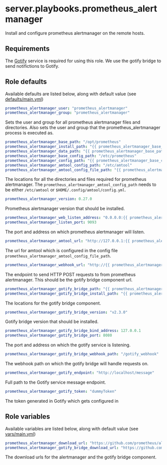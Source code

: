 # server.playbooks.prometheus_alertmanager
Install and configure prometheus alertmanager on the remote hosts.

## Requirements
The [Gotify](gotify.md) service is required for using this role. We use the gotify bridge to send notifictions to Gotify.

## Role defaults
Available defaults are listed below, along with default value (see [defaults/main.yml](../roles/prometheus_alertmanager/defaults/main.yml))
```yaml
prometheus_alertmanager_user: "prometheus_alertmanager"
prometheus_alertmanager_group: "prometheus_alertmanager"
```
Sets the user and group for all prometheus alertmanager files and directories. Also sets the user and group that the prometheus_alertmanager process is executed as.

```yaml
prometheus_alertmanager_base_path: "/opt/prometheus"
prometheus_alertmanager_install_path: "{{ prometheus_alertmanager_base_path }}/alertmanager"
prometheus_alertmanager_data_path: "{{ prometheus_alertmanager_base_path }}/alertmanager_data"
prometheus_alertmanager_base_config_path: "/etc/prometheus"
prometheus_alertmanager_config_path: "{{ prometheus_alertmanager_base_config_path }}/alertmanager"
prometheus_alertmanager_amtool_config_path: "/etc/amtool"
prometheus_alertmanager_amtool_config_file_path: "{{ prometheus_alertmanager_amtool_config_path }}/config.yml"
```
The locations for all the directories and files required for prometheus alertmanager. The `prometheus_alertmanager_amtool_config_path` needs to be either `/etc/amtool` or `$HOME/.config/amtool/config.yml`.

```yaml
prometheus_alertmanager_version: 0.27.0
```
Prometheus alertmanager version that should be installed.

```yaml
prometheus_alertmanager_web_listen_address: "0.0.0.0:{{ prometheus_alertmanager_listen_port }}"
prometheus_alertmanager_listen_port: 9093
```
The port and address on which prometheus alertmanager will listen.

```yaml
prometheus_alertmanager_amtool_url: "http://127.0.0.1:{{ prometheus_alertmanager_listen_port }}"
```
The url for amtool which is configured in the config file `prometheus_alertmanager_amtool_config_file_path`.

```yaml
prometheus_alertmanager_webhook_url: "http://{{ prometheus_alertmanager_gotify_bridge_bind_address }}:{{ prometheus_alertmanager_gotify_bridge_port }}{{ prometheus_alertmanager_gotify_bridge_webhook_path }}"
```
The endpoint to send HTTP POST requests to from prometheus alertmanager. This should be the gotify bridge component url.

```yaml
prometheus_alertmanager_gotify_bridge_path: "{{ prometheus_alertmanager_base_path }}/alertmanager_gotify_bridge"
prometheus_alertmanager_gotify_bridge_install_path: "{{ prometheus_alertmanager_gotify_bridge_path }}"
```
The locations for the gotify bridge component.

```yaml
prometheus_alertmanager_gotify_bridge_version: "v2.3.0"
```
Gotify bridge version that should be installed.

```yaml
prometheus_alertmanager_gotify_bridge_bind_address: 127.0.0.1
prometheus_alertmanager_gotify_bridge_port: 8080
```
The port and address on which the gotify service is listening.

```yaml
prometheus_alertmanager_gotify_bridge_webhook_path: "/gotify_webhook"
```
The webhook path on which the gotify bridge will handle requests on.

```yaml
prometheus_alertmanager_gotify_endpoint: "http://localhost/message"
```
Full path to the Gotify service message endpoint.

```yaml
prometheus_alertmanager_gotify_token: "dummyToken"
```
The token generated in Gotify which gets configured in 

## Role variables
Available variables are listed below, along with default value (see [vars/main.yml](../roles/gotify/vars/main.yml))
```yaml
prometheus_alertmanager_download_url: "https://github.com/prometheus/alertmanager/releases/download/v{{ prometheus_alertmanager_version }}/alertmanager-{{ prometheus_alertmanager_version }}.linux-{{ deb_architecture.stdout }}.tar.gz"
prometheus_alertmanager_gotify_bridge_download_url: "https://github.com/DRuggeri/alertmanager_gotify_bridge/releases/download/{{ prometheus_alertmanager_gotify_bridge_version }}/alertmanager_gotify_bridge-{{ prometheus_alertmanager_gotify_bridge_version }}-linux-{{ deb_architecture.stdout }}"
```
The download urls for the alertmanager and the gotify bridge component.
